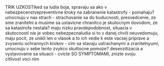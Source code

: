 TRIK UZKOSTIked sa ludia boja, spravaju sa ako v nebezpecenstvepreventivne kroky na zabranenie katastrofy - pomahaju?umocnuju v nas strach - strachovanie sa do buducnosti, presvedcenie, ze sme zranitelni a musime sa ustavicne chranitco je skutocnym dovodom, ze sa katastrofa nestala? maju nizku pravdepodobnost, situacia v skutocnosti nie je vobec nebezpecnaludia si to v danej chvili neuvedomuju, maju pocit, ze unikli len o vlasok a to ich vedie k este vacsej priprave a zvyseniu ochrannych krokov - cim sa stavaju ustrachanymi a zranitelnyumi, umocnuju v sebe tento zvykco skuttocne pomoze? desenzitizacia a vystavovanie sa situacii - cvicte SO SYMPTOMAMI, znizte svoju citlivost voci nim